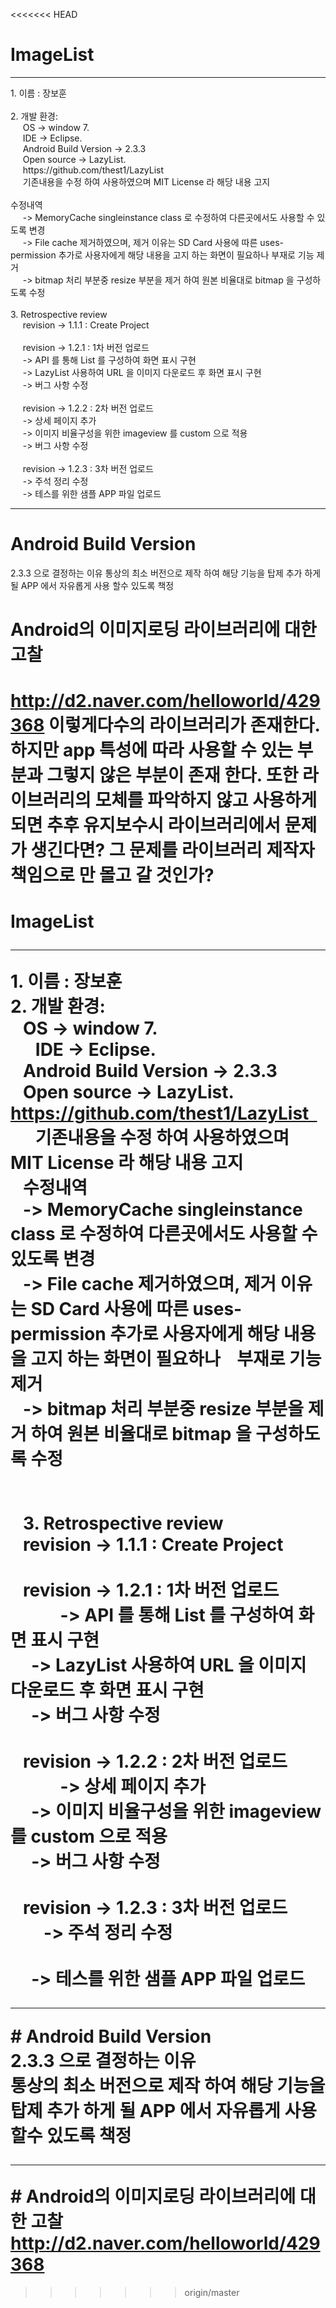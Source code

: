 <<<<<<< HEAD
# ImageList

<hr>
1. 이름 : 장보훈<br><br>
2. 개발 환경:<br>
&nbsp&nbsp&nbsp&nbsp OS -> window 7.<br>
&nbsp&nbsp&nbsp&nbsp IDE -> Eclipse.<br>
&nbsp&nbsp&nbsp&nbsp Android Build Version -> 2.3.3<br>
&nbsp&nbsp&nbsp&nbsp Open source -> LazyList.<br>
&nbsp&nbsp&nbsp&nbsp https://github.com/thest1/LazyList<br>
&nbsp&nbsp&nbsp&nbsp 기존내용을 수정 하여 사용하였으며 MIT License 라 해당 내용 고지 <br>
<br>
수정내역<br>
&nbsp&nbsp&nbsp&nbsp -> MemoryCache singleinstance class 로 수정하여 다른곳에서도 사용할 수 있도록 변경<br>
&nbsp&nbsp&nbsp&nbsp -> File cache 제거하였으며, 제거 이유는 SD Card 사용에 따른 uses-permission 추가로 사용자에게 해당 내용을 고지 하는 화면이 필요하나 부재로 기능 제거 <br>
&nbsp&nbsp&nbsp&nbsp -> bitmap 처리 부분중 resize 부분을 제거 하여 원본 비율대로 bitmap 을 구성하도록 수정 <br><br>
3. Retrospective review <br>
&nbsp&nbsp&nbsp&nbsp revision -> 1.1.1 : Create Project<br><br>
&nbsp&nbsp&nbsp&nbsp revision -> 1.2.1 : 1차 버전 업로드<br>
&nbsp&nbsp&nbsp&nbsp -> API 를 통해 List 를 구성하여 화면 표시 구현<br>
&nbsp&nbsp&nbsp&nbsp -> LazyList 사용하여 URL 을 이미지 다운로드 후 화면 표시 구현<br>
&nbsp&nbsp&nbsp&nbsp -> 버그 사항 수정<br><br>
&nbsp&nbsp&nbsp&nbsp revision -> 1.2.2 : 2차 버전 업로드<br>
&nbsp&nbsp&nbsp&nbsp -> 상세 페이지 추가<br>
&nbsp&nbsp&nbsp&nbsp -> 이미지 비율구성을 위한 imageview 를 custom 으로 적용<br>
&nbsp&nbsp&nbsp&nbsp -> 버그 사항 수정<br><br>
&nbsp&nbsp&nbsp&nbsp revision -> 1.2.3 : 3차 버전 업로드<br>
&nbsp&nbsp&nbsp&nbsp -> 주석 정리 수정<br>
&nbsp&nbsp&nbsp&nbsp -> 테스를 위한 샘플 APP 파일 업로드

<hr>

# Android Build Version <br>
2.3.3 으로 결정하는 이유
통상의 최소 버전으로 제작 하여 해당 기능을 탑제 추가 하게 될 APP 에서 자유롭게 사용 할수 있도록 책정<br>

# Android의 이미지로딩 라이브러리에 대한 고찰 <br>
http://d2.naver.com/helloworld/429368
이렇게다수의 라이브러리가 존재한다.하지만 app 특성에 따라 사용할 수 있는 부분과 그렇지 않은
부분이 존재 한다. 또한 라이브러리의 모체를 파악하지 않고 사용하게 되면
추후 유지보수시 라이브러리에서 문제가 생긴다면? 그 문제를 라이브러리 제작자 책임으로 만 몰고 갈 것인가?
=======
# ImageList<hr>1. 이름 : 장보훈 <br>2. 개발 환경: <br>   OS -> window 7.   <br>      IDE -> Eclipse.   <br>   Android Build Version -> 2.3.3   <br>   Open source -> LazyList.   https://github.com/thest1/LazyList   <br>      기존내용을 수정 하여 사용하였으며 MIT License 라 해당 내용 고지 <br>   수정내역<br>   -> MemoryCache singleinstance class 로 수정하여 다른곳에서도 사용할 수 있도록 변경<br>   -> File cache 제거하였으며, 제거 이유는 SD Card 사용에 따른 uses-permission 추가로 사용자에게 해당 내용을 고지 하는 화면이 필요하나    부재로 기능 제거 <br>   -> bitmap 처리 부분중 resize 부분을 제거 하여 원본 비율대로 bitmap 을 구성하도록 수정 <br>   <br>          <br>   3. Retrospective review<br>   revision -> 1.1.1 : Create Project<br><br>   revision -> 1.2.1 : 1차 버전 업로드<br>            -> API 를 통해 List 를 구성하여 화면 표시 구현<br>     -> LazyList 사용하여 URL 을 이미지 다운로드 후 화면 표시 구현<br>     -> 버그 사항 수정<br><br>   revision -> 1.2.2 : 2차 버전 업로드<br>            -> 상세 페이지 추가<br>     -> 이미지 비율구성을 위한 imageview 를 custom 으로 적용<br>     -> 버그 사항 수정<br><br>   revision -> 1.2.3 : 3차 버전 업로드<br>        -> 주석 정리 수정<br><br>     -> 테스를 위한 샘플 APP 파일 업로드 <hr># Android Build Version<br>2.3.3 으로 결정하는 이유<br>통상의 최소 버전으로 제작 하여 해당 기능을 탑제 추가 하게 될 APP 에서 자유롭게 사용 할수 있도록 책정<br><hr># Android의 이미지로딩 라이브러리에 대한 고찰<br>http://d2.naver.com/helloworld/429368
>>>>>>> origin/master
